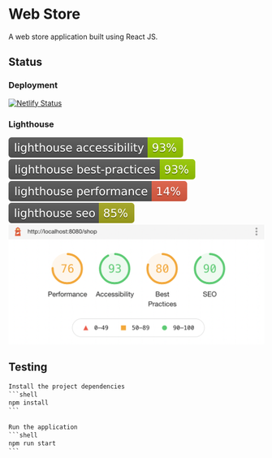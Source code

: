 # Web Store 

A web store application built using React JS.

## Status

### Deployment

[![Netlify Status](https://api.netlify.com/api/v1/badges/fcd74083-1946-4752-a101-3d9242e7edd1/deploy-status)](https://app.netlify.com/sites/ecomm-project/deploys)

### Lighthouse

![Lighthouse Accessibility](assets/lighthouse_accessibility.svg)
![Lighthouse Best Practices](assets/lighthouse_best-practices.svg)
![Lighthouse Perfomaance](assets/lighthouse_performance.svg)
![Lighthouse Seo](assets/lighthouse_seo.svg)
![Lighthouse Scores](assets/lighthouse.png)

## Testing

    Install the project dependencies
    ```shell
    npm install
    ```

    Run the application
    ```shell
    npm run start
    ```

